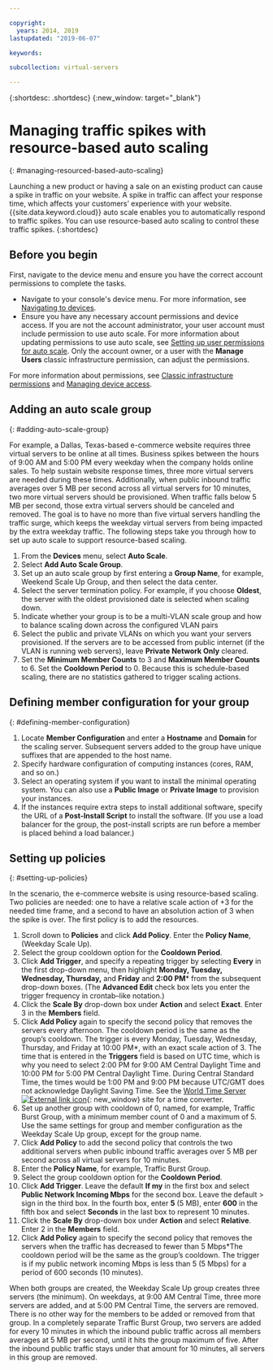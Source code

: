 ```yaml
---

copyright:
  years: 2014, 2019
lastupdated: "2019-06-07"

keywords:

subcollection: virtual-servers

---
```


{:shortdesc: .shortdesc}
{:new_window: target="_blank"}

# Managing traffic spikes with resource-based auto scaling
{: #managing-resourced-based-auto-scaling}

Launching a new product or having a sale on an existing product can cause a spike in traffic on your website. A spike in traffic can affect your response time, which affects your customers’ experience with your website. {{site.data.keyword.cloud}} auto scale enables you to automatically respond to traffic spikes. You can use resource-based auto scaling to control these traffic spikes.
{:shortdesc}

## Before you begin
First, navigate to the device menu and ensure you have the correct account permissions to complete the tasks.

* Navigate to your console's device menu. For more information, see [Navigating to devices](/docs/virtual-servers?topic=virtual-servers-navigating-devices).
* Ensure you have any necessary account permissions and device access. If you are not the account administrator, your user account must include permission to use auto scale. For more information about updating permissions to use auto scale, see [Setting up user permissions for auto scale](/docs/virtual-servers?topic=virtual-servers-user-permissions-required-to-use-auto-scale). Only the account owner, or a user with the **Manage Users** classic infrastructure permission, can adjust the permissions. 

For more information about permissions, see [Classic infrastructure permissions](/docs/iam?topic=iam-infrapermission#infrapermission) and [Managing device access](/docs/virtual-servers?topic=virtual-servers-managing-device-access).

## Adding an auto scale group
{: #adding-auto-scale-group}

For example, a Dallas, Texas-based e-commerce website requires three virtual servers to be online at all times. Business spikes between the hours of 9:00 AM and 5:00 PM every weekday when the company holds online sales. To help sustain website response times, three more virtual servers are needed during these times. Additionally, when public inbound traffic averages over 5 MB per second across all virtual servers for 10 minutes, two more virtual servers should be provisioned. When traffic falls below 5 MB per second, those extra virtual servers should be canceled and removed. The goal is to have no more than five virtual servers handling the traffic surge, which keeps the weekday virtual servers from being impacted by the extra weekday traffic. The following steps take you through how to set up auto scale to support resource-based scaling.

1. From the **Devices** menu, select **Auto Scale**.
2. Select **Add Auto Scale Group**.
3. Set up an auto scale group by first entering a **Group Name**, for example, Weekend Scale Up Group, and then select the data center.
4. Select the server termination policy. For example, if you choose **Oldest**, the server with the oldest provisioned date is selected when scaling down.
5. Indicate whether your group is to be a multi-VLAN scale group and how to balance scaling down across the configured VLAN pairs
6. Select the public and private VLANs on which you want your servers provisioned. If the servers are to be accessed from public internet (if the VLAN is running web servers), leave **Private Network Only** cleared.
7. Set the **Minimum Member Counts** to 3 and **Maximum Member Counts** to 6. Set the **Cooldown Period** to 0. Because this is schedule-based scaling, there are no statistics gathered to trigger scaling actions.

## Defining member configuration for your group
{: #defining-member-configuration}

1. Locate **Member Configuration** and enter a **Hostname** and **Domain** for the scaling server. Subsequent servers added to the group have unique suffixes that are appended to the host name.
2. Specify hardware configuration of computing instances (cores, RAM, and so on.)
3. Select an operating system if you want to install the minimal operating system. You can also use a **Public Image** or **Private Image** to provision your instances.
4. If the instances require extra steps to install additional software, specify the URL of a **Post-Install Script** to install the software. (If you use a load balancer for the group, the post-install scripts are run before a member is placed behind a load balancer.)

## Setting up policies
{: #setting-up-policies}

In the scenario, the e-commerce website is using resource-based scaling. Two policies are needed: one to have a relative scale action of +3 for the needed time frame, and a second to have an absolution action of 3 when the spike is over. The first policy is to add the resources.

1. Scroll down to **Policies** and click **Add Policy**. Enter the **Policy Name**, (Weekday Scale Up).
2. Select the group cooldown option for the **Cooldown Period**.
3. Click **Add Trigger**, and specify a repeating trigger by selecting **Every** in the first drop-down menu, then highlight **Monday, Tuesday, Wednesday, Thursday,** and **Friday** and **2:00 PM**\* from the subsequent drop-down boxes. (The **Advanced Edit** check box lets you enter the trigger frequency in crontab–like notation.)
4. Click the **Scale By** drop-down box under **Action** and select **Exact**. Enter 3 in the **Members** field.
5. Click **Add Policy** again to specify the second policy that removes the servers every afternoon. The cooldown period is the same as the group’s cooldown. The trigger is every Monday, Tuesday, Wednesday, Thursday, and Friday at 10:00 PM\*, with an exact scale action of 3. The time that is entered in the **Triggers** field is based on UTC time, which is why you need to select 2:00 PM for 9:00 AM Central Daylight Time and 10:00 PM for 5:00 PM Central Daylight Time. During Central Standard Time, the times would be 1:00 PM and 9:00 PM because UTC/GMT does not acknowledge Daylight Saving Time. See the [World Time Server ![External link icon](../../icons/launch-glyph.svg "External link icon")](http://www.worldtimeserver.com/current_time_in_UTC.aspx){: new_window} site for a time converter.
6. Set up another group with cooldown of 0, named, for example, Traffic Burst Group, with a minimum member count of 0 and a maximum of 5. Use the same settings for group and member configuration as the Weekday Scale Up group, except for the group name.
7. Click **Add Policy** to add the second policy that controls the two additional servers when public inbound traffic averages over 5 MB per second across all virtual servers for 10 minutes.
8. Enter the **Policy Name**, for example, Traffic Burst Group.
9. Select the group cooldown option for the **Cooldown Period**.
10. Click **Add Trigger**. Leave the default **If my** in the first box and select **Public Network Incoming Mbps** for the second box. Leave the default > sign in the third box. In the fourth box, enter **5** (5 MB), enter **600** in the fifth box and select **Seconds** in the last box to represent 10 minutes.
11. Click the **Scale By** drop-down box under **Action** and select **Relative**. Enter 2 in the **Members** field.
12. Click **Add Policy** again to specify the second policy that removes the servers when the traffic has decreased to fewer than 5 Mbps\*The cooldown period will be the same as the group’s cooldown. The trigger is if my public network incoming Mbps is less than 5 (5 Mbps) for a period of 600 seconds (10 minutes).

When both groups are created, the Weekday Scale Up group creates three servers (the minimum). On weekdays, at 9:00 AM Central Time, three more servers are added, and at 5:00 PM Central Time, the servers are removed. There is no other way for the members to be added or removed from that group. In a completely separate Traffic Burst Group, two servers are added for every 10 minutes in which the inbound public traffic across all members averages at 5 MB per second, until it hits the group maximum of five. After the inbound public traffic stays under that amount for 10 minutes, all servers in this group are removed.

